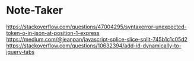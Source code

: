 # Note-Taker
https://stackoverflow.com/questions/47004295/syntaxerror-unexpected-token-o-in-json-at-position-1-express
https://medium.com/@jeanpan/javascript-splice-slice-split-745b1c1c05d2
https://stackoverflow.com/questions/10632394/add-id-dynamically-to-jquery-tabs
